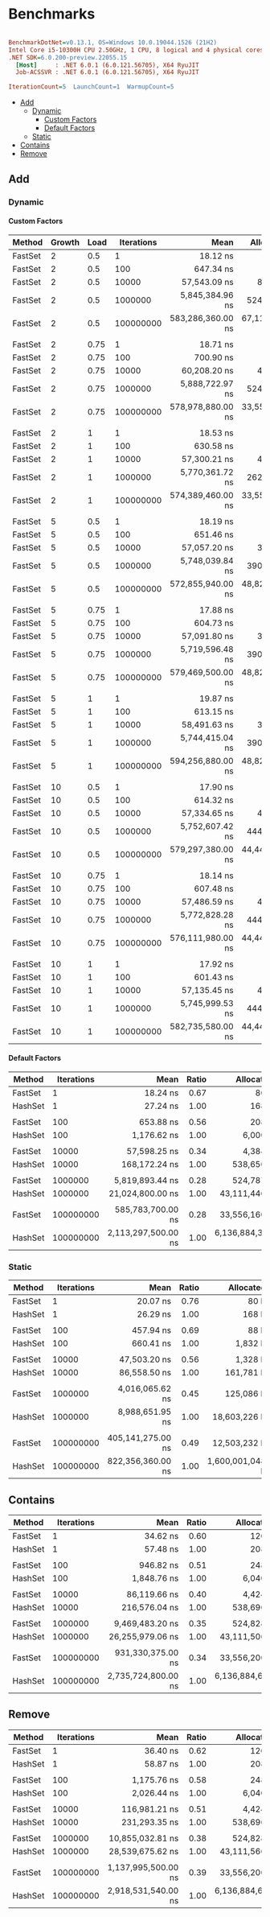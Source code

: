 # Benchmarks

``` ini

BenchmarkDotNet=v0.13.1, OS=Windows 10.0.19044.1526 (21H2)
Intel Core i5-10300H CPU 2.50GHz, 1 CPU, 8 logical and 4 physical cores
.NET SDK=6.0.200-preview.22055.15
  [Host]     : .NET 6.0.1 (6.0.121.56705), X64 RyuJIT
  Job-ACSSVR : .NET 6.0.1 (6.0.121.56705), X64 RyuJIT

IterationCount=5  LaunchCount=1  WarmupCount=5  

```

- [Add](#add)
  - [Dynamic](#dynamic)
    - [Custom Factors](#custom-factors)
    - [Default Factors](#default-factors)
  - [Static](#static)
- [Contains](#contains)
- [Remove](#remove)

## Add

### Dynamic

#### Custom Factors

|  Method | Growth | Load | Iterations |              Mean |    Allocated |
|-------- |------- |----- |----------- |------------------:|-------------:|
| FastSet |      2 |  0.5 |          1 |          18.12 ns |         80 B |
| FastSet |      2 |  0.5 |        100 |         647.34 ns |        208 B |
| FastSet |      2 |  0.5 |      10000 |      57,543.09 ns |      8,504 B |
| FastSet |      2 |  0.5 |    1000000 |   5,845,384.96 ns |    524,787 B |
| FastSet |      2 |  0.5 |  100000000 | 583,286,360.00 ns | 67,110,616 B |
|         |        |      |            |                   |              |
| FastSet |      2 | 0.75 |          1 |          18.71 ns |         80 B |
| FastSet |      2 | 0.75 |        100 |         700.90 ns |        208 B |
| FastSet |      2 | 0.75 |      10000 |      60,208.20 ns |      4,384 B |
| FastSet |      2 | 0.75 |    1000000 |   5,888,722.97 ns |    524,787 B |
| FastSet |      2 | 0.75 |  100000000 | 578,978,880.00 ns | 33,556,160 B |
|         |        |      |            |                   |              |
| FastSet |      2 |    1 |          1 |          18.53 ns |         80 B |
| FastSet |      2 |    1 |        100 |         630.58 ns |        152 B |
| FastSet |      2 |    1 |      10000 |      57,300.21 ns |      4,384 B |
| FastSet |      2 |    1 |    1000000 |   5,770,361.72 ns |    262,595 B |
| FastSet |      2 |    1 |  100000000 | 574,389,460.00 ns | 33,556,160 B |
|         |        |      |            |                   |              |
| FastSet |      5 |  0.5 |          1 |          18.19 ns |         80 B |
| FastSet |      5 |  0.5 |        100 |         651.46 ns |        256 B |
| FastSet |      5 |  0.5 |      10000 |      57,057.20 ns |      3,312 B |
| FastSet |      5 |  0.5 |    1000000 |   5,748,039.84 ns |    390,929 B |
| FastSet |      5 |  0.5 |  100000000 | 572,855,940.00 ns | 48,829,272 B |
|         |        |      |            |                   |              |
| FastSet |      5 | 0.75 |          1 |          17.88 ns |         80 B |
| FastSet |      5 | 0.75 |        100 |         604.73 ns |        128 B |
| FastSet |      5 | 0.75 |      10000 |      57,091.80 ns |      3,312 B |
| FastSet |      5 | 0.75 |    1000000 |   5,719,596.48 ns |    390,929 B |
| FastSet |      5 | 0.75 |  100000000 | 579,469,500.00 ns | 48,829,272 B |
|         |        |      |            |                   |              |
| FastSet |      5 |    1 |          1 |          19.87 ns |         80 B |
| FastSet |      5 |    1 |        100 |         613.15 ns |        128 B |
| FastSet |      5 |    1 |      10000 |      58,491.63 ns |      3,312 B |
| FastSet |      5 |    1 |    1000000 |   5,744,415.04 ns |    390,929 B |
| FastSet |      5 |    1 |  100000000 | 594,256,880.00 ns | 48,829,272 B |
|         |        |      |            |                   |              |
| FastSet |     10 |  0.5 |          1 |          17.90 ns |         80 B |
| FastSet |     10 |  0.5 |        100 |         614.32 ns |        144 B |
| FastSet |     10 |  0.5 |      10000 |      57,334.65 ns |      4,592 B |
| FastSet |     10 |  0.5 |    1000000 |   5,752,607.42 ns |    444,683 B |
| FastSet |     10 |  0.5 |  100000000 | 579,297,380.00 ns | 44,445,480 B |
|         |        |      |            |                   |              |
| FastSet |     10 | 0.75 |          1 |          18.14 ns |         80 B |
| FastSet |     10 | 0.75 |        100 |         607.48 ns |        144 B |
| FastSet |     10 | 0.75 |      10000 |      57,486.59 ns |      4,592 B |
| FastSet |     10 | 0.75 |    1000000 |   5,772,828.28 ns |    444,683 B |
| FastSet |     10 | 0.75 |  100000000 | 576,111,980.00 ns | 44,445,480 B |
|         |        |      |            |                   |              |
| FastSet |     10 |    1 |          1 |          17.92 ns |         80 B |
| FastSet |     10 |    1 |        100 |         601.43 ns |        144 B |
| FastSet |     10 |    1 |      10000 |      57,135.45 ns |      4,592 B |
| FastSet |     10 |    1 |    1000000 |   5,745,999.53 ns |    444,683 B |
| FastSet |     10 |    1 |  100000000 | 582,735,580.00 ns | 44,445,480 B |

#### Default Factors

|  Method | Iterations |                Mean | Ratio |       Allocated |
|-------- |----------- |--------------------:|------:|----------------:|
| FastSet |          1 |            18.24 ns |  0.67 |            80 B |
| HashSet |          1 |            27.24 ns |  1.00 |           168 B |
|         |            |                     |       |                 |
| FastSet |        100 |           653.88 ns |  0.56 |           208 B |
| HashSet |        100 |         1,176.62 ns |  1.00 |         6,000 B |
|         |            |                     |       |                 |
| FastSet |      10000 |        57,598.25 ns |  0.34 |         4,384 B |
| HashSet |      10000 |       168,172.24 ns |  1.00 |       538,656 B |
|         |            |                     |       |                 |
| FastSet |    1000000 |     5,819,893.44 ns |  0.28 |       524,787 B |
| HashSet |    1000000 |    21,024,800.00 ns |  1.00 |    43,111,446 B |
|         |            |                     |       |                 |
| FastSet |  100000000 |   585,783,700.00 ns |  0.28 |    33,556,160 B |
| HashSet |  100000000 | 2,113,297,500.00 ns |  1.00 | 6,136,884,336 B |

### Static

|  Method | Iterations |              Mean | Ratio |       Allocated |
|-------- |----------- |------------------:|------:|----------------:|
| FastSet |          1 |          20.07 ns |  0.76 |            80 B |
| HashSet |          1 |          26.29 ns |  1.00 |           168 B |
|         |            |                   |       |                 |
| FastSet |        100 |         457.94 ns |  0.69 |            88 B |
| HashSet |        100 |         660.41 ns |  1.00 |         1,832 B |
|         |            |                   |       |                 |
| FastSet |      10000 |      47,503.20 ns |  0.56 |         1,328 B |
| HashSet |      10000 |      86,558.50 ns |  1.00 |       161,781 B |
|         |            |                   |       |                 |
| FastSet |    1000000 |   4,016,065.62 ns |  0.45 |       125,086 B |
| HashSet |    1000000 |   8,988,651.95 ns |  1.00 |    18,603,226 B |
|         |            |                   |       |                 |
| FastSet |  100000000 | 405,141,275.00 ns |  0.49 |    12,503,232 B |
| HashSet |  100000000 | 822,356,360.00 ns |  1.00 | 1,600,001,048 B |

## Contains

|  Method | Iterations |                Mean | Ratio |       Allocated |
|-------- |----------- |--------------------:|------:|----------------:|
| FastSet |          1 |            34.62 ns |  0.60 |           120 B |
| HashSet |          1 |            57.48 ns |  1.00 |           208 B |
|         |            |                     |       |                 |
| FastSet |        100 |           946.82 ns |  0.51 |           248 B |
| HashSet |        100 |         1,848.76 ns |  1.00 |         6,040 B |
|         |            |                     |       |                 |
| FastSet |      10000 |        86,119.66 ns |  0.40 |         4,424 B |
| HashSet |      10000 |       216,576.04 ns |  1.00 |       538,696 B |
|         |            |                     |       |                 |
| FastSet |    1000000 |     9,469,483.20 ns |  0.35 |       524,828 B |
| HashSet |    1000000 |    26,255,979.06 ns |  1.00 |    43,111,506 B |
|         |            |                     |       |                 |
| FastSet |  100000000 |   931,330,375.00 ns |  0.34 |    33,556,200 B |
| HashSet |  100000000 | 2,735,724,800.00 ns |  1.00 | 6,136,884,664 B |

## Remove

|  Method | Iterations |                Mean | Ratio |       Allocated |
|-------- |----------- |--------------------:|------:|----------------:|
| FastSet |          1 |            36.40 ns |  0.62 |           120 B |
| HashSet |          1 |            58.87 ns |  1.00 |           208 B |
|         |            |                     |       |                 |
| FastSet |        100 |         1,175.76 ns |  0.58 |           248 B |
| HashSet |        100 |         2,026.44 ns |  1.00 |         6,040 B |
|         |            |                     |       |                 |
| FastSet |      10000 |       116,981.21 ns |  0.51 |         4,424 B |
| HashSet |      10000 |       231,293.35 ns |  1.00 |       538,696 B |
|         |            |                     |       |                 |
| FastSet |    1000000 |    10,855,032.81 ns |  0.38 |       524,828 B |
| HashSet |    1000000 |    28,539,675.62 ns |  1.00 |    43,111,566 B |
|         |            |                     |       |                 |
| FastSet |  100000000 | 1,137,995,500.00 ns |  0.39 |    33,556,200 B |
| HashSet |  100000000 | 2,918,531,540.00 ns |  1.00 | 6,136,884,664 B |

